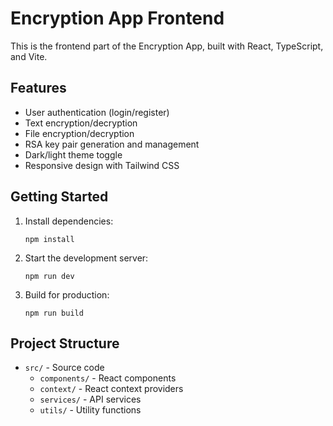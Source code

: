 # Encryption App Frontend

This is the frontend part of the Encryption App, built with React, TypeScript, and Vite.

## Features

- User authentication (login/register)
- Text encryption/decryption
- File encryption/decryption
- RSA key pair generation and management
- Dark/light theme toggle
- Responsive design with Tailwind CSS

## Getting Started

1. Install dependencies:
   ```
   npm install
   ```

2. Start the development server:
   ```
   npm run dev
   ```

3. Build for production:
   ```
   npm run build
   ```

## Project Structure

- `src/` - Source code
  - `components/` - React components
  - `context/` - React context providers
  - `services/` - API services
  - `utils/` - Utility functions
